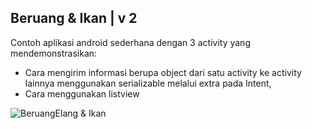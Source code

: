 ## Beruang & Ikan | v 2

Contoh aplikasi android sederhana dengan 3 activity yang mendemonstrasikan:
* Cara mengirim informasi berupa object dari satu activity ke activity lainnya menggunakan serializable melalui extra pada Intent,
* Cara menggunakan listview

![BeruangElang & Ikan](catdogpedia.gif)


